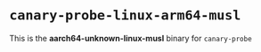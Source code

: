 # `canary-probe-linux-arm64-musl`

This is the **aarch64-unknown-linux-musl** binary for `canary-probe`
